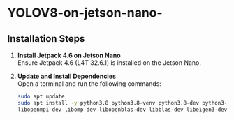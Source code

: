 # YOLOV8-on-jetson-nano-

## Installation Steps

1. **Install Jetpack 4.6 on Jetson Nano**  
   Ensure Jetpack 4.6 (L4T 32.6.1) is installed on the Jetson Nano.

2. **Update and Install Dependencies**  
   Open a terminal and run the following commands:
   ```bash
   sudo apt update
   sudo apt install -y python3.8 python3.8-venv python3.8-dev python3-pip \
   libopenmpi-dev libomp-dev libopenblas-dev libblas-dev libeigen3-dev libcublas-dev
   ```
